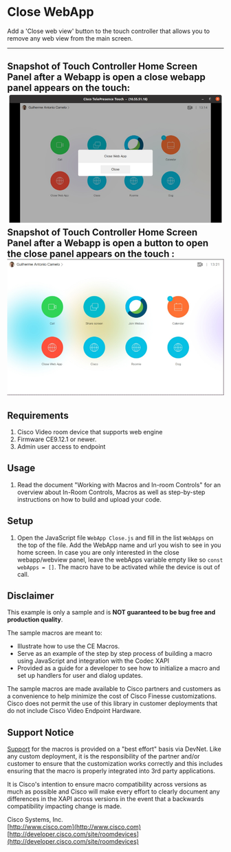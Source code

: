 # Close WebApp
Add a 'Close web view' button to the touch controller that allows you to remove any web view from the main screen.

---
Snapshot of Touch Controller Home Screen Panel after a Webapp is open a close webapp panel appears on the touch:
![Sample In-Room Control Screenshot](CloseWebAppPanel.png)
Snapshot of Touch Controller Home Screen Panel after a Webapp is open a button to open the close panel appears on the touch :
![Sample In-Room Control Screenshot](CloseWebAppHomeScreen.png)
---


## Requirements
1. Cisco Video room device that supports web engine
2. Firmware CE9.12.1 or newer.
4. Admin user access to endpoint

## Usage
1. Read the document "Working with Macros and In-room Controls" for an overview about In-Room Controls, Macros as well as step-by-step instructions on how to build and upload your code.


## Setup

1. Open the JavaScript file `WebApp Close.js` and fill in the list `WebApps` on the top of the file. Add the WebApp name and url you wish to see in you home screen. In case you are only interested in the close webapp/webview panel, leave the webApps variable empty like so  `const webApps = []`. The macro have to be activated while the device is out of call.


## Disclaimer
This example is only a sample and is **NOT guaranteed to be bug free and production quality**.

The sample macros are meant to:
- Illustrate how to use the CE Macros.
- Serve as an example of the step by step process of building a macro using JavaScript and integration with the Codec XAPI
- Provided as a guide for a developer to see how to initialize a macro and set up handlers for user and dialog updates.

The sample macros are made available to Cisco partners and customers as a convenience to help minimize the cost of Cisco Finesse customizations. Cisco does not permit the use of this library in customer deployments that do not include Cisco Video Endpoint Hardware.

## Support Notice
[Support](http://developer.cisco.com/site/devnet/support) for the macros is provided on a "best effort" basis via DevNet. Like any custom deployment, it is the responsibility of the partner and/or customer to ensure that the customization works correctly and this includes ensuring that the macro is properly integrated into 3rd party applications.

It is Cisco's intention to ensure macro compatibility across versions as much as possible and Cisco will make every effort to clearly document any differences in the XAPI across versions in the event that a backwards compatibility impacting change is made.

Cisco Systems, Inc.<br>
[http://www.cisco.com](http://www.cisco.com)<br>
[http://developer.cisco.com/site/roomdevices](http://developer.cisco.com/site/roomdevices)
